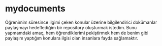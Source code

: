 # mydocuments
Öğrenimim süresince ilgimi çeken konular üzerine bilgilendirici dokümanlar paylaşmayı hedeflediğim bir repository oluşturmak istedim. Bunu yapmamdaki amaç, hem öğrendiklerimi
pekiştirmek hem de benim gibi paylaşım yaptığım konulara ilgisi olan insanlara fayda sağlamaktır.
